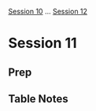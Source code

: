 [Session 10](./Session10.md) ... [Session 12](./Session12.md)

# Session 11

## Prep

## Table Notes
